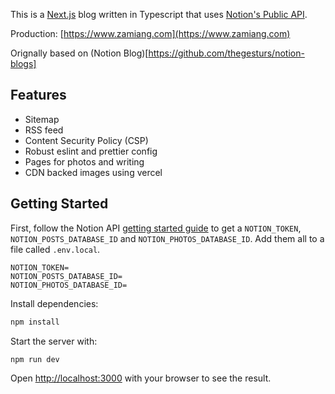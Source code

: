 This is a [Next.js](https://nextjs.org/) blog written in Typescript that uses [Notion's Public API](https://developers.notion.com).

Production: [https://www.zamiang.com](https://www.zamiang.com)

Orignally based on (Notion Blog)[https://github.com/thegesturs/notion-blogs]

## Features

- Sitemap
- RSS feed
- Content Security Policy (CSP)
- Robust eslint and prettier config
- Pages for photos and writing
- CDN backed images using vercel

## Getting Started

First, follow the Notion API [getting started guide](https://developers.notion.com/docs/getting-started) to get a `NOTION_TOKEN`, `NOTION_POSTS_DATABASE_ID` and `NOTION_PHOTOS_DATABASE_ID`. Add them all to a file called `.env.local`.

```
NOTION_TOKEN=
NOTION_POSTS_DATABASE_ID=
NOTION_PHOTOS_DATABASE_ID=
```

Install dependencies:

```bash
npm install
```

Start the server with:

```bash
npm run dev
```

Open [http://localhost:3000](http://localhost:3000) with your browser to see the result.
